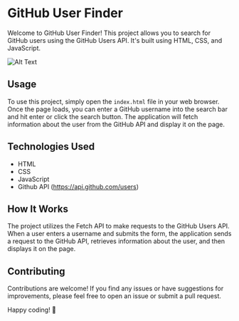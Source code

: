 # GitHub User Finder

Welcome to GitHub User Finder! This project allows you to search for GitHub users using the GitHub Users API. It's built using HTML, CSS, and JavaScript.

![Alt Text](url_to_your_image)

## Usage

To use this project, simply open the `index.html` file in your web browser. Once the page loads, you can enter a GitHub username into the search bar and hit enter or click the search button. The application will fetch information about the user from the GitHub API and display it on the page.

## Technologies Used

- HTML
- CSS
- JavaScript
- Github API (https://api.github.com/users)

## How It Works

The project utilizes the Fetch API to make requests to the GitHub Users API. When a user enters a username and submits the form, the application sends a request to the GitHub API, retrieves information about the user, and then displays it on the page.

## Contributing

Contributions are welcome! If you find any issues or have suggestions for improvements, please feel free to open an issue or submit a pull request.

Happy coding! 🚀
